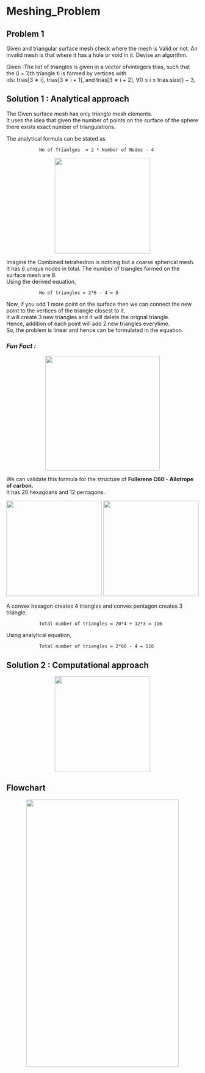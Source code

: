 # Meshing_Problem

## Problem 1
  Given and triangular surface mesh check where the mesh is Valid or not. An invalid mesh is that where it has a hole or void in it.
  Devise an algorithm.
  
  Given :The list of triangles is given in a vector ofvintegers trias, such that the (i + 1)th triangle ti is formed by vertices with  
  ids: trias[3 ∗ i], trias[3 ∗ i + 1], and trias[3 ∗ i + 2], ∀0 ≤ i ≤ trias.size() − 3,
                                  
## Solution 1 : Analytical approach
The Given surface mesh has only triangle mesh elements.  
It uses the idea that given the number of points on the surface of the sphere there exists exact number of triangulations.   

The analytical formula can be stated as  

                No of Trianlges  = 2 * Number of Nodes - 4
<p align="center">
    <img width="250" height="250" src="https://user-images.githubusercontent.com/29740347/117611194-0e845700-b131-11eb-97c7-1fc8e5c3db6c.png">
</p>

Imagine the Combined tetrahedron is nothing but a coarse spherical mesh.  
It has 6 unique nodes in total. The number of triangles formed on the surface mesh are 8.  
Using the derived equation,  

                No of triangles = 2*6 - 4 = 8  
Now, if you add 1 more point on the surface then we can connect the new point to the vertices of the triangle closest to it.  
It will create 3 new triangles and it will delete the orignal triangle.  
Hence, addition of each point will add 2 new triangles everytime.  
So, the problem is linear and hence can be formulated in the equation.  

### *Fun Fact :*  

<p align="center">
   <img width="300" height="300" src="https://user-images.githubusercontent.com/29740347/117783788-de13ea00-b210-11eb-99db-c7c22e1b38fc.png">
</p>

We can validate this formula for the structure of **Fullerene C60 - Allotrope of carbon.**  
It has 20 hexagoans and 12 pentagons.  

<p align="center">
   <img width="250" height="250" src="https://user-images.githubusercontent.com/29740347/117783966-0d2a5b80-b211-11eb-8199-25d2fca7e7e0.png">
   <img width="250" height="250" src="https://user-images.githubusercontent.com/29740347/117783968-0dc2f200-b211-11eb-8d36-b4cdee0702fe.png">
</p>

A convex hexagon creates 4 triangles and convex pentagon creates 3 triangle.

                Total number of triangles = 20*4 + 12*3 = 116

Using analytical equation,  

                Total number of triangles = 2*60 - 4 = 116
                
## Solution 2 : Computational approach  

<p align="center">
  <img width="250" height="250" src="https://user-images.githubusercontent.com/29740347/117613657-37a6e680-b135-11eb-9144-ad707b753c8e.PNG">
</p>

## Flowchart  
<p align="center">
   <img width="400" height="700" src="https://user-images.githubusercontent.com/29740347/117618918-9d4aa100-b13c-11eb-9124-7849498f0ace.png">
</p>
